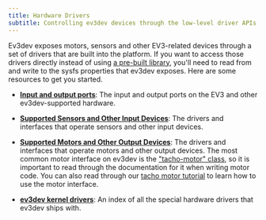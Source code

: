 ```yaml
---
title: Hardware Drivers
subtitle: Controlling ev3dev devices through the low-level driver APIs
---
```


Ev3dev exposes motors, sensors and other EV3-related devices through a set of
drivers that are built into the platform. If you want to access those drivers
directly instead of using [a pre-built library](/docs/libraries), you'll need
to read from and write to the sysfs properties that ev3dev exposes. Here are
some resources to get you started.

- **[Input and output ports](/docs/ports)**: The input and output ports on the
  EV3 and other ev3dev-supported hardware.

- **[Supported Sensors and Other Input Devices](/docs/sensors)**: The drivers and
  interfaces that operate sensors and other input devices.

- **[Supported Motors and Other Output Devices](/docs/motors)**: The drivers and
  interfaces that operate motors and other output devices. The most common
  motor interface on ev3dev is the ["tacho-motor" class](/docs/drivers/tacho-motor-class/),
  so it is important to read through the documentation for it when writing motor
  code. You can also read through our [tacho motor tutorial](/docs/tutorials/tacho-motors)
  to learn how to use the motor interface.

- **[ev3dev kernel drivers](/docs/drivers)**: An index of all the special
  hardware drivers that ev3dev ships with.